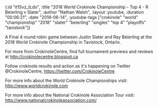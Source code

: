 {:id "it1Svz_tLdo",
 :title
 "2018 World Crokinole Championship - Top 4 - R Beierling v Slater",
 :author "Nathan Walsh",
 :layout :youtube,
 :duration "00:06:21",
 :date "2018-06-14",
 :youtube-tags
 ["crokinole"
  "world"
  "championship"
  "2018"
  "slater"
  "beierling"
  "singles"
  "top 4"
  "playoffs"
  "tavistock"]}


A Final 4 round robin game between Justin Slater and Ray Beierling at the 2018 World Crokinole Championship in Tavistock, Ontario.

For more from CrokinoleCentre, find full tournament previews and reviews at http://crokinolecentre.blogspot.ca

Follow crokinole results and action as it's happening on Twitter @CrokinoleCentre, https://twitter.com/CrokinoleCentre

For more info about the World Crokinole Championships visit: http://www.worldcrokinole.com

For more info about the National Crokinole Association Tour visit: http://www.nationalcrokinoleassociation.com/
